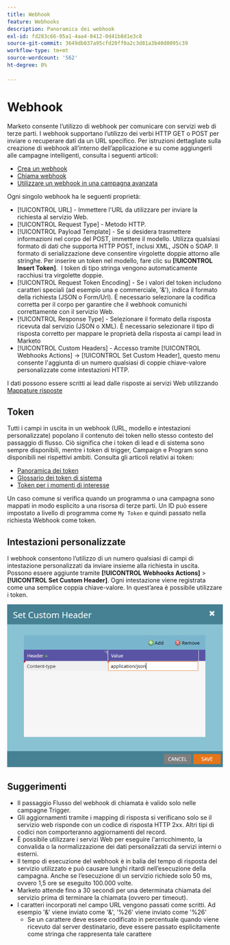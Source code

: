 ```yaml
---
title: Webhook
feature: Webhooks
description: Panoramica dei webhook
exl-id: fd283c66-05a1-4aa4-8412-0d41b8d1e3c8
source-git-commit: 3649db037a95cfd20ff0a2c3d81a3b40d0095c39
workflow-type: tm+mt
source-wordcount: '562'
ht-degree: 0%

---
```


# Webhook

Marketo consente l’utilizzo di webhook per comunicare con servizi web di terze parti. I webhook supportano l’utilizzo dei verbi HTTP GET o POST per inviare o recuperare dati da un URL specifico. Per istruzioni dettagliate sulla creazione di webhook all’interno dell’applicazione e su come aggiungerli alle campagne intelligenti, consulta i seguenti articoli:

- [Crea un webhook](https://experienceleague.adobe.com/en/docs/marketo/using/product-docs/administration/additional-integrations/create-a-webhook)
- [Chiama webhook](https://experienceleague.adobe.com/en/docs/marketo/using/product-docs/core-marketo-concepts/smart-campaigns/flow-actions/call-webhook)
- [Utilizzare un webhook in una campagna avanzata](https://experienceleague.adobe.com/en/docs/marketo/using/product-docs/core-marketo-concepts/smart-campaigns/flow-actions/use-a-webhook-in-a-smart-campaign)

Ogni singolo webhook ha le seguenti proprietà:

- [!UICONTROL URL] - Immettere l&#39;URL da utilizzare per inviare la richiesta al servizio Web.
- [!UICONTROL Request Type] - Metodo HTTP.
- [!UICONTROL Payload Template] - Se si desidera trasmettere informazioni nel corpo del POST, immettere il modello. Utilizza qualsiasi formato di dati che supporta HTTP POST, inclusi XML, JSON o SOAP. Il formato di serializzazione deve consentire virgolette doppie attorno alle stringhe. Per inserire un token nel modello, fare clic su **[!UICONTROL Insert Token]**.  I token di tipo stringa vengono automaticamente racchiusi tra virgolette doppie.
- [!UICONTROL Request Token Encoding] - Se i valori del token includono caratteri speciali (ad esempio una e commerciale, &#39;&amp;&#39;), indica il formato della richiesta (JSON o Form/Url). È necessario selezionare la codifica corretta per il corpo per garantire che il webhook comunichi correttamente con il servizio Web.
- [!UICONTROL Response Type] - Selezionare il formato della risposta ricevuta dal servizio (JSON o XML). È necessario selezionare il tipo di risposta corretto per mappare le proprietà della risposta ai campi lead in Marketo
- [!UICONTROL Custom Headers] - Accesso tramite [!UICONTROL Webhooks Actions] -> [!UICONTROL Set Custom Header], questo menu consente l&#39;aggiunta di un numero qualsiasi di coppie chiave-valore personalizzate come intestazioni HTTP.

I dati possono essere scritti ai lead dalle risposte ai servizi Web utilizzando [Mappature risposte](response-mappings.md)

## Token

Tutti i campi in uscita in un webhook (URL, modello e intestazioni personalizzate) popolano il contenuto dei token nello stesso contesto del passaggio di flusso. Ciò significa che i token di lead e di sistema sono sempre disponibili, mentre i token di trigger, Campaign e Program sono disponibili nei rispettivi ambiti. Consulta gli articoli relativi ai token:

- [Panoramica dei token](https://experienceleague.adobe.com/en/docs/marketo/using/product-docs/demand-generation/landing-pages/personalizing-landing-pages/tokens-overview)
- [Glossario dei token di sistema](https://experienceleague.adobe.com/en/docs/marketo/using/product-docs/email-marketing/general/using-tokens/system-tokens-glossary)
- [Token per i momenti di interesse](https://experienceleague.adobe.com/en/docs/marketo/using/product-docs/marketo-sales-insight/msi-for-salesforce/features/tabs-in-the-msi-panel/interesting-moments/trigger-tokens-for-interesting-moments)

Un caso comune si verifica quando un programma o una campagna sono mappati in modo esplicito a una risorsa di terze parti. Un ID può essere impostato a livello di programma come `My Token` e quindi passato nella richiesta Webhook come token.

## Intestazioni personalizzate

I webhook consentono l’utilizzo di un numero qualsiasi di campi di intestazione personalizzati da inviare insieme alla richiesta in uscita. Possono essere aggiunte tramite **[!UICONTROL Webhooks Actions]** > **[!UICONTROL Set Custom Header]**. Ogni intestazione viene registrata come una semplice coppia chiave-valore. In quest’area è possibile utilizzare i token.

![Intestazioni personalizzate](assets/custom-headers.png)

## Suggerimenti

- Il passaggio Flusso del webhook di chiamata è valido solo nelle campagne Trigger.
- Gli aggiornamenti tramite i mapping di risposta si verificano solo se il servizio web risponde con un codice di risposta HTTP 2xx. Altri tipi di codici non comporteranno aggiornamenti del record.
- È possibile utilizzare i servizi Web per eseguire l&#39;arricchimento, la convalida o la normalizzazione dei dati personalizzati da servizi interni o esterni.
- Il tempo di esecuzione del webhook è in balia del tempo di risposta del servizio utilizzato e può causare lunghi ritardi nell’esecuzione della campagna. Anche se l’esecuzione di un servizio richiede solo 50 ms, ovvero 1,5 ore se eseguito 100.000 volte.
- Marketo attende fino a 30 secondi per una determinata chiamata del servizio prima di terminare la chiamata (ovvero per timeout).
- I caratteri incorporati nel campo URL vengono passati come scritti. Ad esempio &#39;&amp;&#39; viene inviato come &#39;&amp;&#39;, &#39;%26&#39; viene inviato come &#39;%26&#39;
   - Se un carattere deve essere codificato in percentuale quando viene ricevuto dal server destinatario, deve essere passato esplicitamente come stringa che rappresenta tale carattere
